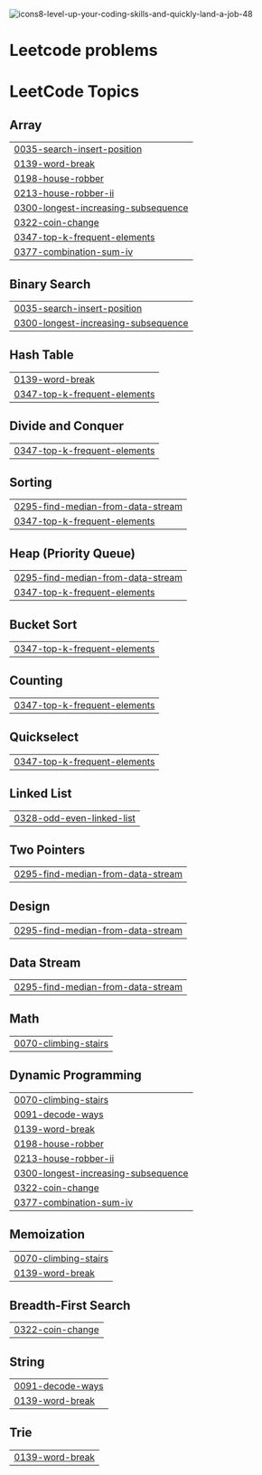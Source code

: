 ![icons8-level-up-your-coding-skills-and-quickly-land-a-job-48](https://github.com/user-attachments/assets/6b001204-5653-41c7-93a9-da8de1183984)
# **Leetcode problems**

<!---LeetCode Topics Start-->
# LeetCode Topics
## Array
|  |
| ------- |
| [0035-search-insert-position](https://github.com/yazanedali/LeetCode/tree/master/0035-search-insert-position) |
| [0139-word-break](https://github.com/yazanedali/LeetCode/tree/master/0139-word-break) |
| [0198-house-robber](https://github.com/yazanedali/LeetCode/tree/master/0198-house-robber) |
| [0213-house-robber-ii](https://github.com/yazanedali/LeetCode/tree/master/0213-house-robber-ii) |
| [0300-longest-increasing-subsequence](https://github.com/yazanedali/LeetCode/tree/master/0300-longest-increasing-subsequence) |
| [0322-coin-change](https://github.com/yazanedali/LeetCode/tree/master/0322-coin-change) |
| [0347-top-k-frequent-elements](https://github.com/yazanedali/LeetCode/tree/master/0347-top-k-frequent-elements) |
| [0377-combination-sum-iv](https://github.com/yazanedali/LeetCode/tree/master/0377-combination-sum-iv) |
## Binary Search
|  |
| ------- |
| [0035-search-insert-position](https://github.com/yazanedali/LeetCode/tree/master/0035-search-insert-position) |
| [0300-longest-increasing-subsequence](https://github.com/yazanedali/LeetCode/tree/master/0300-longest-increasing-subsequence) |
## Hash Table
|  |
| ------- |
| [0139-word-break](https://github.com/yazanedali/LeetCode/tree/master/0139-word-break) |
| [0347-top-k-frequent-elements](https://github.com/yazanedali/LeetCode/tree/master/0347-top-k-frequent-elements) |
## Divide and Conquer
|  |
| ------- |
| [0347-top-k-frequent-elements](https://github.com/yazanedali/LeetCode/tree/master/0347-top-k-frequent-elements) |
## Sorting
|  |
| ------- |
| [0295-find-median-from-data-stream](https://github.com/yazanedali/LeetCode/tree/master/0295-find-median-from-data-stream) |
| [0347-top-k-frequent-elements](https://github.com/yazanedali/LeetCode/tree/master/0347-top-k-frequent-elements) |
## Heap (Priority Queue)
|  |
| ------- |
| [0295-find-median-from-data-stream](https://github.com/yazanedali/LeetCode/tree/master/0295-find-median-from-data-stream) |
| [0347-top-k-frequent-elements](https://github.com/yazanedali/LeetCode/tree/master/0347-top-k-frequent-elements) |
## Bucket Sort
|  |
| ------- |
| [0347-top-k-frequent-elements](https://github.com/yazanedali/LeetCode/tree/master/0347-top-k-frequent-elements) |
## Counting
|  |
| ------- |
| [0347-top-k-frequent-elements](https://github.com/yazanedali/LeetCode/tree/master/0347-top-k-frequent-elements) |
## Quickselect
|  |
| ------- |
| [0347-top-k-frequent-elements](https://github.com/yazanedali/LeetCode/tree/master/0347-top-k-frequent-elements) |
## Linked List
|  |
| ------- |
| [0328-odd-even-linked-list](https://github.com/yazanedali/LeetCode/tree/master/0328-odd-even-linked-list) |
## Two Pointers
|  |
| ------- |
| [0295-find-median-from-data-stream](https://github.com/yazanedali/LeetCode/tree/master/0295-find-median-from-data-stream) |
## Design
|  |
| ------- |
| [0295-find-median-from-data-stream](https://github.com/yazanedali/LeetCode/tree/master/0295-find-median-from-data-stream) |
## Data Stream
|  |
| ------- |
| [0295-find-median-from-data-stream](https://github.com/yazanedali/LeetCode/tree/master/0295-find-median-from-data-stream) |
## Math
|  |
| ------- |
| [0070-climbing-stairs](https://github.com/yazanedali/LeetCode/tree/master/0070-climbing-stairs) |
## Dynamic Programming
|  |
| ------- |
| [0070-climbing-stairs](https://github.com/yazanedali/LeetCode/tree/master/0070-climbing-stairs) |
| [0091-decode-ways](https://github.com/yazanedali/LeetCode/tree/master/0091-decode-ways) |
| [0139-word-break](https://github.com/yazanedali/LeetCode/tree/master/0139-word-break) |
| [0198-house-robber](https://github.com/yazanedali/LeetCode/tree/master/0198-house-robber) |
| [0213-house-robber-ii](https://github.com/yazanedali/LeetCode/tree/master/0213-house-robber-ii) |
| [0300-longest-increasing-subsequence](https://github.com/yazanedali/LeetCode/tree/master/0300-longest-increasing-subsequence) |
| [0322-coin-change](https://github.com/yazanedali/LeetCode/tree/master/0322-coin-change) |
| [0377-combination-sum-iv](https://github.com/yazanedali/LeetCode/tree/master/0377-combination-sum-iv) |
## Memoization
|  |
| ------- |
| [0070-climbing-stairs](https://github.com/yazanedali/LeetCode/tree/master/0070-climbing-stairs) |
| [0139-word-break](https://github.com/yazanedali/LeetCode/tree/master/0139-word-break) |
## Breadth-First Search
|  |
| ------- |
| [0322-coin-change](https://github.com/yazanedali/LeetCode/tree/master/0322-coin-change) |
## String
|  |
| ------- |
| [0091-decode-ways](https://github.com/yazanedali/LeetCode/tree/master/0091-decode-ways) |
| [0139-word-break](https://github.com/yazanedali/LeetCode/tree/master/0139-word-break) |
## Trie
|  |
| ------- |
| [0139-word-break](https://github.com/yazanedali/LeetCode/tree/master/0139-word-break) |
<!---LeetCode Topics End-->
